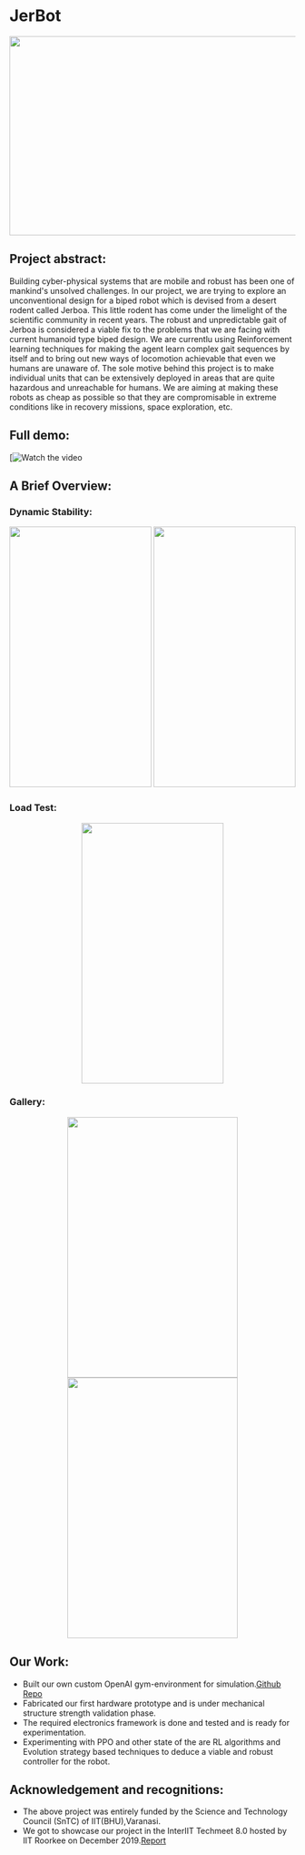 # JerBot
<p align="center">
   <img width="600" height="350" src="https://github.com/lok-i/JerBot/blob/master/Main_title.jpg">
</p>

## Project abstract:
Building cyber-physical systems that are mobile and robust has been one of mankind's unsolved challenges. In our project, we are trying to explore an unconventional design for a biped robot which is devised from a desert rodent called Jerboa. This little rodent has come under the limelight of the scientific community in recent years. The robust and unpredictable gait of Jerboa is considered a viable fix to the problems that we are facing with current humanoid type biped design. We are currentlu using Reinforcement learning techniques for making the agent learn complex gait sequences by itself and to bring out new ways of locomotion achievable that even we humans are unaware of. The sole motive behind this project is to make individual units that can be extensively deployed in areas that are quite hazardous and unreachable for humans. We are aiming at making these robots as cheap as possible so that they are compromisable in extreme conditions like in recovery missions, space exploration, etc.

## Full demo:

[![Watch the video](https://drive.google.com/file/d/1SrVrlIKJZSg0_KNxJh7BkB_uaWPDnr_X/view)

## A Brief Overview:

### Dynamic Stability:

<p align="center">
   <img width="250" height="458" src="https://github.com/lok-i/JerBot/blob/master/dynamic.gif">
   <img width="250" height="458" src="https://github.com/lok-i/JerBot/blob/master/gif_3.gif">
</p>

### Load Test:

<p align="center">
   <img width="250" height="458" src="https://github.com/lok-i/JerBot/blob/master/load_test.gif">
</p>

### Gallery:

<p align="center">
   <img width="300" height="458" src="https://github.com/lok-i/JerBot/blob/master/1.jpg">
   <img width="300" height="458" src="https://github.com/lok-i/JerBot/blob/master/2.jpg">
</p>




## Our Work:
* Built our own custom OpenAI gym-environment for simulation.[Github Repo](https://github.com/lok-i/BlackBird-gym)
* Fabricated our first hardware prototype and is under mechanical structure strength validation phase.
* The required electronics framework is done and tested and is ready for experimentation.
* Experimenting with PPO and other state of the are RL algorithms and Evolution strategy based techniques to deduce a   viable and robust controller for the robot.

## Acknowledgement and recognitions:
* The above project was entirely funded by the Science and Technology Council (SnTC) of IIT(BHU),Varanasi.
* We got to showcase our project in the InterIIT Techmeet 8.0 hosted by IIT Roorkee on December 2019.[Report](https://github.com/lok-i/JerBot/blob/master/InterIIT_Report.pdf)
